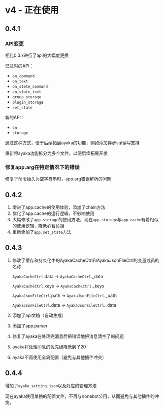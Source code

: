 # v4 - 正在使用

## 0.4.1 

### API变更

相比0.3.x进行了api的大幅度更换

已过时的API：

- `on_command`
- `on_text`
- `on_state_command`
- `on_state_text`
- `group_storage`
- `plugin_storage`
- `set_state`

新的API：

- `on`
- `storage`

通过这种方式，便于后续拓展ayaka的功能，例如添加异步sql读写支持

重新将ayaka功能拆分为多个文件，以便后续拓展开发

### 修复app.arg在特定情况下的错误

修复了命令抬头为空字符串时，app.arg错误解析的问题   

## 0.4.2 

1. 增进了app.cache的使用体验，添加了chain方法
2. 优化了app.cache的运行逻辑，不影响使用
3. 大幅修改了`app.storage`的使用方法，现在`app.storage`与`app.cache`有着相似的使用逻辑，降低心智负担
4. 重新添加了`app.set_state`方法

## 0.4.3

1. 修改了缓存和持久化中的AyakaCacheCtrl和AyakaJsonFileCtrl的变量成员的名称

    `AyakaCacheCtrl`.data -> `AyakaCacheCtrl`._data

    `AyakaCacheCtrl`.keys -> `AyakaCacheCtrl`._keys

    `AyakaJsonFileCtrl`.path -> `AyakaJsonFileCtrl`._path
    
    `AyakaJsonFileCtrl`.data -> `AyakaJsonFileCtrl`._data

2. 添加了api文档（自动生成）
3. 添加了app.parser
4. 修复了ayaka在处理完消息后把错误地把消息清空了的问题
5. ayaka将处理消息的优先级降低到了20
6. ayaka不再使用全局配置（避免与其他插件冲突）

## 0.4.4

增加了`ayaka_setting.json`以及对应的管理方法

现在ayaka使用单独的配置文件，不再与nonebot公用，从而避免与其他插件的冲突。
